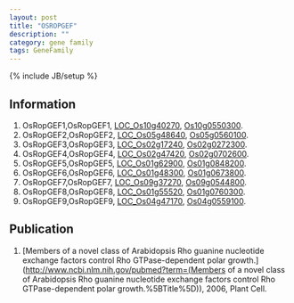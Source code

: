 ```yaml
---
layout: post
title: "OSROPGEF"
description: ""
category: gene family
tags: GeneFamily
---
```

{% include JB/setup %}

## Information
1. OsRopGEF1,OsRopGEF1, [LOC_Os10g40270](http://rice.plantbiology.msu.edu/cgi-bin/ORF_infopage.cgi?orf=LOC_Os10g40270), [Os10g0550300](http://rapdb.dna.affrc.go.jp/viewer/gbrowse_details/irgsp1?name=Os10g0550300).
2. OsRopGEF2,OsRopGEF2, [LOC_Os05g48640](http://rice.plantbiology.msu.edu/cgi-bin/ORF_infopage.cgi?orf=LOC_Os05g48640), [Os05g0560100](http://rapdb.dna.affrc.go.jp/viewer/gbrowse_details/irgsp1?name=Os05g0560100).
3. OsRopGEF3,OsRopGEF3, [LOC_Os02g17240](http://rice.plantbiology.msu.edu/cgi-bin/ORF_infopage.cgi?orf=LOC_Os02g17240), [Os02g0272300](http://rapdb.dna.affrc.go.jp/viewer/gbrowse_details/irgsp1?name=Os02g0272300).
4. OsRopGEF4,OsRopGEF4, [LOC_Os02g47420](http://rice.plantbiology.msu.edu/cgi-bin/ORF_infopage.cgi?orf=LOC_Os02g47420), [Os02g0702600](http://rapdb.dna.affrc.go.jp/viewer/gbrowse_details/irgsp1?name=Os02g0702600).
5. OsRopGEF5,OsRopGEF5, [LOC_Os01g62900](http://rice.plantbiology.msu.edu/cgi-bin/ORF_infopage.cgi?orf=LOC_Os01g62900), [Os01g0848200](http://rapdb.dna.affrc.go.jp/viewer/gbrowse_details/irgsp1?name=Os01g0848200).
6. OsRopGEF6,OsRopGEF6, [LOC_Os01g48300](http://rice.plantbiology.msu.edu/cgi-bin/ORF_infopage.cgi?orf=LOC_Os01g48300), [Os01g0673800](http://rapdb.dna.affrc.go.jp/viewer/gbrowse_details/irgsp1?name=Os01g0673800).
7. OsRopGEF7,OsRopGEF7, [LOC_Os09g37270](http://rice.plantbiology.msu.edu/cgi-bin/ORF_infopage.cgi?orf=LOC_Os09g37270), [Os09g0544800](http://rapdb.dna.affrc.go.jp/viewer/gbrowse_details/irgsp1?name=Os09g0544800).
8. OsRopGEF8,OsRopGEF8, [LOC_Os01g55520](http://rice.plantbiology.msu.edu/cgi-bin/ORF_infopage.cgi?orf=LOC_Os01g55520), [Os01g0760300](http://rapdb.dna.affrc.go.jp/viewer/gbrowse_details/irgsp1?name=Os01g0760300).
9. OsRopGEF9,OsRopGEF9, [LOC_Os04g47170](http://rice.plantbiology.msu.edu/cgi-bin/ORF_infopage.cgi?orf=LOC_Os04g47170), [Os04g0559100](http://rapdb.dna.affrc.go.jp/viewer/gbrowse_details/irgsp1?name=Os04g0559100).

## Publication
1. [Members of a novel class of Arabidopsis Rho guanine nucleotide exchange factors control Rho GTPase-dependent polar growth.](http://www.ncbi.nlm.nih.gov/pubmed?term=(Members of a novel class of Arabidopsis Rho guanine nucleotide exchange factors control Rho GTPase-dependent polar growth.%5BTitle%5D)), 2006, Plant Cell.


